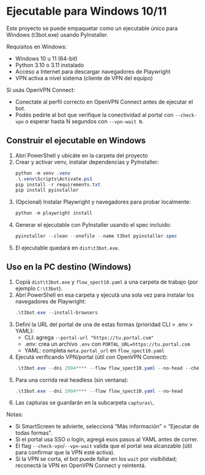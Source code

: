 # Ejecutable para Windows 10/11

Este proyecto se puede empaquetar como un ejecutable único para Windows (t3bot.exe) usando PyInstaller.

Requisitos en Windows:
- Windows 10 u 11 (64-bit)
- Python 3.10 o 3.11 instalado
- Acceso a Internet para descargar navegadores de Playwright
- VPN activa a nivel sistema (cliente de VPN del equipo)

Si usás OpenVPN Connect:
- Conectate al perfil correcto en OpenVPN Connect antes de ejecutar el bot.
- Podés pedirle al bot que verifique la conectividad al portal con `--check-vpn` o esperar hasta N segundos con `--vpn-wait N`.

## Construir el ejecutable en Windows
1. Abrí PowerShell y ubicáte en la carpeta del proyecto
2. Crear y activar venv, instalar dependencias y PyInstaller:
   ```powershell
   python -m venv .venv
   .\.venv\Scripts\Activate.ps1
   pip install -r requirements.txt
   pip install pyinstaller
   ```
3. (Opcional) Instalar Playwright y navegadores para probar localmente:
   ```powershell
   python -m playwright install
   ```
4. Generar el ejecutable con PyInstaller usando el spec incluido:
   ```powershell
   pyinstaller --clean --onefile --name t3bot pyinstaller.spec
   ```
5. El ejecutable quedará en `dist\t3bot.exe`.

## Uso en la PC destino (Windows)
1. Copiá `dist\t3bot.exe` y `flow_spect10.yaml` a una carpeta de trabajo (por ejemplo `C:\t3bot`).
2. Abrí PowerShell en esa carpeta y ejecutá una sola vez para instalar los navegadores de Playwright:
   ```powershell
   .\t3bot.exe --install-browsers
   ```
3. Definí la URL del portal de una de estas formas (prioridad CLI > .env > YAML):
   - CLI: agrega `--portal-url "https://tu.portal.com"`
   - .env: crea un archivo `.env` con `PORTAL_URL=https://tu.portal.com`
   - YAML: completa `meta.portal_url` en `flow_spect10.yaml`
4. Ejecutá verificando VPN/portal (útil con OpenVPN Connect):
   ```powershell
   .\t3bot.exe --dni 2994**** --flow flow_spect10.yaml --no-head --check-vpn --vpn-wait 60
   ```
5. Para una corrida real headless (sin ventana):
   ```powershell
   .\t3bot.exe --dni 2994**** --flow flow_spect10.yaml --no-head
   ```
6. Las capturas se guardarán en la subcarpeta `capturas\`.

Notas:
- Si SmartScreen te advierte, seleccioná “Más información” > “Ejecutar de todas formas”.
- Si el portal usa SSO o login, agregá esos pasos al YAML antes de correr.
- El flag `--check-vpn`/`--vpn-wait` valida que el portal sea alcanzable (útil para confirmar que la VPN esté activa).
 - Si la VPN se corta, el bot puede fallar en los `wait` por visibilidad; reconectá la VPN en OpenVPN Connect y reintentá.
